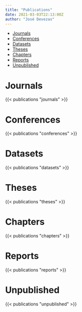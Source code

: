 ```yaml
---
title: "Publications"
date: 2021-03-03T22:13:00Z
author: "José Devezas"
---
```


- [Journals](#journals)
- [Conferences](#conferences)
- [Datasets](#datasets)
- [Theses](#theses)
- [Chapters](#chapters)
- [Reports](#reports)
- [Unpublished](#unpublished)

# Journals

{{< publications "journals" >}}

# Conferences

{{< publications "conferences" >}}

# Datasets

{{< publications "datasets" >}}

# Theses

{{< publications "theses" >}}

# Chapters

{{< publications "chapters" >}}

# Reports

{{< publications "reports" >}}

# Unpublished

{{< publications "unpublished" >}}
